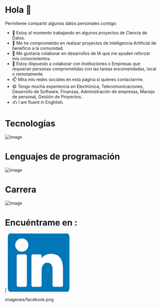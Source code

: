 # Hola  👋
Permíteme compartir algunos datos personales contigo:

- 🔭 Estoy al momento trabajando en algunos proyectos de Ciencia de Datos.
- 🌱 Me he comprometido en realizar proyectos de Inteligencia Artificial de beneficio a la comunidad.
- 👯 Me gustaría colaborar en desarrollos de IA que me ayuden reforzar mis conocimientos.
- 🤔 Estoy dispuesto a colaborar con Instituciones o Empresas que requieran personas comprometidas con las tareas encomendadas, local o remotamente.
- 📫 Mira mis redes sociales en esta página si quieres contactarme.
- 😄 Tengo mucha experiencia en Electrónica, Telecomunicaciones, Desarrollo de Software, Finanzas, Administración de empresas, Manejo de personal, Gestión de Proyectos.
- ✍ I am fluent in Enghlish.

# Tecnologías

![image](https://github.com/user-attachments/assets/2407cf32-8bde-4314-8684-09d038b418bf)


# Lenguajes de programación

![image](https://github.com/user-attachments/assets/735df7c6-4335-48b2-a706-7b2156339d57)

# Carrera

![image](https://github.com/user-attachments/assets/5fed2b32-030b-455d-bfca-9553f631ed1e)

# Encuéntrame en :
[![<img src="imagenes/facebook.png" width="100" height="100">](https://www.linkedin.com/in/dggr)
![linkedin](imagenes/linkedin.png)


imagenes/facebook.png




